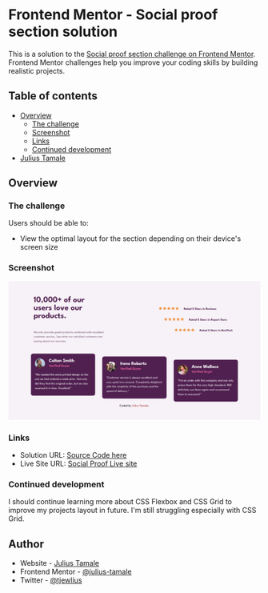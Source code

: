 # Frontend Mentor - Social proof section solution

This is a solution to the [Social proof section challenge on Frontend Mentor](https://www.frontendmentor.io/challenges/social-proof-section-6e0qTv_bA). Frontend Mentor challenges help you improve your coding skills by building realistic projects. 

## Table of contents

- [Overview](#overview)
  - [The challenge](#the-challenge)
  - [Screenshot](#screenshot)
  - [Links](#links)
  - [Continued development](#continued-development)
- [Julius Tamale](#author)

## Overview

### The challenge

Users should be able to:

- View the optimal layout for the section depending on their device's screen size

### Screenshot

![](images/screenshot.png)


### Links

- Solution URL: [Source Code here](https://github.com/julius-tamale/social-proof-sections)
- Live Site URL: [Social Proof Live site](https://fm-social-proofs.netlify.app/)


### Continued development
I should continue learning more about CSS Flexbox and CSS Grid to improve my projects layout in future. I'm still struggling especially with CSS Grid.

## Author

- Website - [Julius Tamale](https://julius-tamale.netlify.app)
- Frontend Mentor - [@julius-tamale](https://www.frontendmentor.io/profile/julius-tamale)
- Twitter - [@tjewlius](https://www.twitter.com/tjewlius)